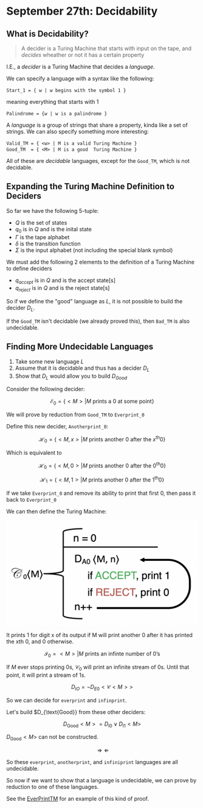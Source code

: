 # September 27th: Decidability

## What is Decidability?

> A decider is a Turing Machine that starts with input on the tape, and *decides* wheather or not it has a certain property

I.E., a *decider* is a Turing Machine that decides a *language*.

We can specify a language with a syntax like the following:
```
Start_1 = { w | w begins with the symbol 1 } 
```
meaning everything that starts with 1

```
Palindrome = {w | w is a palindrome }
```

A *language* is a group of strings that share a property, kinda like a set of strings. We can also specify something more interesting:
```
Valid_TM = { <w> | M is a valid Turing Machine }
Good_TM  = { <M> | M is a good  Turing Machine }
```

All of these are *decidable* languages, except for the `Good_TM`, which is not decidable.

## Expanding the Turing Machine Definition to Deciders

So far we have the following 5-tuple:

* $Q$ is the set of states
* $q_0$ is in $Q$ and is the inital state
* $\Gamma$ is the tape alphabet
* $\delta$ is the transition function
* $\Sigma$ is the input alphabet (not including the special blank symbol)

We must add the following 2 elements to the definition of a Turing Machine to define deciders

* $q_{accept}$ is in $Q$ and is the accept state[s]
* $q_{reject}$ is in $Q$ and is the reject state[s]

So if we define the "good" language as $L$, it is not possible to build the decider $D_L$.

If the `Good_TM` isn't decidable (we already proved this), then `Bad_TM` is also undecidable.

## Finding More Undecidable Languages

1. Take some new language $L$
2. Assume that it is decidable and thus has a decider $D_L$
3. Show that $D_L$ would allow you to build $D_{Good}$

Consider the following decider:

$$\mathscr{E}_0 = \{ <M> | M \text{ prints a 0 at some point} \}$$

We will prove by reduction from `Good_TM` to `Everprint_0`

Define this new decider, `Anotherprint_0`:

$$\mathscr{H}_0 = \{ <M, x> | M \text{ prints another 0 after the } x^{\text{th}} 0 \}$$

Which is equivalent to 

$$\mathscr{H}_0 = \{ <M, 0> | M \text{ prints another 0 after the } 0^{\text{th}} 0 \}$$

$$\mathscr{H}_1 = \{ <M, 1> | M \text{ prints another 0 after the } 1^{\text{th}} 0 \}$$

If we take `Everprint_0` and remove its ability to print that first 0, then pass it back to `Everprint_0` 

We can then define the Turing Machine: 

![](assets/decidability_calc_0.png)

It prints 1 for digit x of its output if M will print another 0 after it has printed the xth 0, and 0 otherwise.

$$\mathscr{I}_0 = { <M> | M \text{ prints an infinte number of 0's}}$$

If $M$ ever stops printing 0s, $\mathscr{C}_0$ will print an infinite stream of 0s. Until that point, it will print a stream of 1s.

$$D_{IO} = \lnot D_{E0}<\mathscr{C}<M>>$$ 

So we can decide for `everprint` and `infinprint`. 

Let's build $D_{\text{Good}} from these other deciders:

$$D_{\text{Good}}<M> = D_{\text{I0}} \lor D_{\text{I1}}<M>$$

$D_{\text{Good}}<M>$ can not be constructed.

$$\Longrightarrow \Longleftarrow$$

So these `everprint`, `anotherprint`, and `infiniprint` languages are all undecidable.

So now if we want to show that a language is undecidable, we can prove by reduction to one of these languages.

See the [EverPrintTM](http://www.cs.tufts.edu/comp/170/resources/docs/EverPrintTM.pdf) for an example of this kind of proof.
